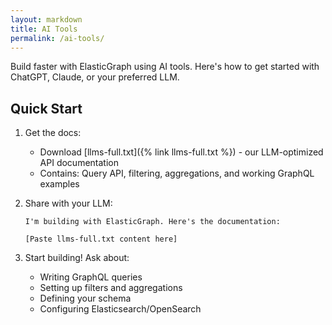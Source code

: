 ```yaml
---
layout: markdown
title: AI Tools
permalink: /ai-tools/
---
```


Build faster with ElasticGraph using AI tools. Here's how to get started with ChatGPT, Claude, or your preferred LLM.

## Quick Start

1. Get the docs:
   - Download [llms-full.txt]({% link llms-full.txt %}) - our LLM-optimized API documentation
   - Contains: Query API, filtering, aggregations, and working GraphQL examples

2. Share with your LLM:
   ```text
   I'm building with ElasticGraph. Here's the documentation:

   [Paste llms-full.txt content here]
   ```

3. Start building! Ask about:
   - Writing GraphQL queries
   - Setting up filters and aggregations
   - Defining your schema
   - Configuring Elasticsearch/OpenSearch
